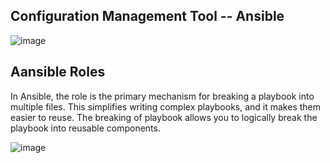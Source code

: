 ## Configuration Management Tool -- Ansible

![image](https://github.com/learn-with-devops/devops/blob/master/Ansible/images/ansible-main.png)


Aansible Roles
--------------------------------------------------------------
In Ansible, the role is the primary mechanism for breaking a playbook into multiple files. This simplifies writing complex playbooks, and it makes them easier to reuse. The breaking of playbook allows you to logically break the playbook into reusable components.

![image](https://github.com/learn-with-devops/devops/blob/master/Ansible/images/tasks.PNG)
